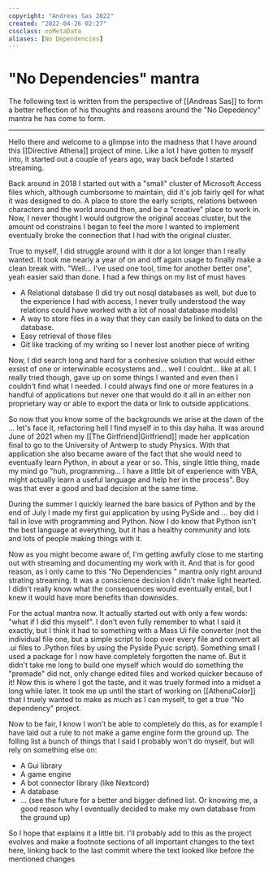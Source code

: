 ```yaml
---
copyright: "Andreas Sas 2022"
created: "2022-04-26 02:27"
cssclass: noMetaData
aliases: [No Dependencies]
---
```

# "No Dependencies" mantra
The following text is written from the perspective of [[Andreas Sas]] to form a better reflection of his thoughts and reasons around the "No Depedency" mantra he has come to form.

---

Hello there and welcome to a glimpse into the madness that I have around this [[Directive Athena]] project of mine. Like a lot I have gotten to myself into, it started out a couple of years ago, way back befode I started streaming.

Back around in 2018 I started out with a "small" cluster of Microsoft Access files which, although cumborsome to maintain, did it's job fairly qell for what it was designed to do. A place to store the early scripts, relations between characters and the world around then, and be a "creative"  place to work in. Now, I never thought I would outgrow the original acceas cluster, but the amount od constrains I began to feel the more I wanted to implement eventually broke the connection that I had with the original cluster.

True to myself, I did struggle around with it dor a lot longer than I really wanted. It took me nearly a year of on and off again usage to finally make a clean break with. "Well... I've used one tool, time for another better one", yeah easier said than done. I had a few things on my list of must haves

- A Relational database (I did try out nosql databases as well, but due to the experience I had with access, I never trully understood the way relations could have worked with a lot of nosal database models)
- A way to store files in a way that they can easily be linked to data on the database.
- Easy retrieval of those files
- Git like tracking of my writing so I never lost another piece of writing 

Now, I did search long and hard for a conhesive solution that would either exsist of one or interwinable ecosystems and... well I couldnt... like at all. I really tried though, gave up on some things I wanted and even then I couldn't find what I needed. I could always find one or more features in a handful of applications but never one that would do it all in an either non proprietary way or able to export the data or link to outside applications.

So now that you know some of the backgrounds we arise at the dawn of the ... let's face it, refactoring hell I find myself in to this day haha. It was around June of 2021 when my [[The Girlfriend|Girlfriend]] made her application final to go to the University of Antwerp to study Physics. With that application she also became aware of the fact that she would need to eventually learn Python, in about a year or so. This, single little thing, made my mind go "huh, programming... I have a little bit of experience with VBA, might actually learn a useful language and help her in the process". Boy was that ever a good and bad decision at the same time.

During the summer I quickly learned the bare basics of Python and by the end of July I made my first gui application by using PySide and ... boy did I fall in love with programming and Python. Now I do know that Python isn't the best language at everything, but it has a healthy community and lots and lots of people making things with it.

Now as you might become aware of, I'm getting awfully close to me starting out with streaming and documenting my work with it. And that is for good reason, as I only came to this "No Dependencies " mantra only right around strating streaming. It was a conscience decision I didn't make light hearted. I didn't really know what the consequences would eventually entail, but I knew it would have more benefits than downsides.

For the actual mantra now. It actually started out with only a few words: "what if I did this myself". I don't even fully remember to what I said it exactly, but I think it had to something with a Mass Ui file converter (not the individual file one, but a simple script to loop over every file and convert all .ui files to .Python files by using the Pyside Pyuic script). Something small I used a package for I now have completely forgotten the name of. But it didn't take me long to build one myself which would do something the "premade" did not, only change edited files and worked quicker because of it!
Now this is where I got the taste, and it was truely formed into a midset a long while later. It took me up until the start of working on [[AthenaColor]] that I truely wanted to make as much as I can myself, to get a true "No dependency" project.

Now to be fair, I know I won't be able to completely do this, as for example I have laid out a rule to not make a game engine form the ground up. The folling list a bunch of things that I said I probably won't do myself, but will rely on something else on:
- A Gui library
- A game engine
- A bot connector library (like Nextcord)
- A database
- ... (see the future for a better and bigger defined list. Or knowing me, a good reason why I eventually decided to make my own database from the ground up)

So I hope that explains it a little bit. I'll probably add to this as the project evolves and make a footnote sections of all important changes to the text here, linking back to the last commit where the text looked like before the mentioned changes